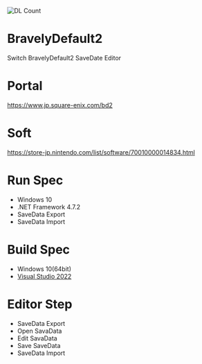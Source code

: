 ![DL Count](https://img.shields.io/github/downloads/turtle-insect/BravelyDefault2/total.svg)

# BravelyDefault2
Switch BravelyDefault2 SaveDate Editor

# Portal
https://www.jp.square-enix.com/bd2

# Soft
https://store-jp.nintendo.com/list/software/70010000014834.html

# Run Spec
* Windows 10
* .NET Framework 4.7.2
* SaveData Export
* SaveData Import

# Build Spec
* Windows 10(64bit)
* [Visual Studio 2022](https://visualstudio.microsoft.com/ja/vs/)

# Editor Step
* SaveData Export
* Open SavaData
* Edit SavaData
* Save SaveData
* SaveData Import
